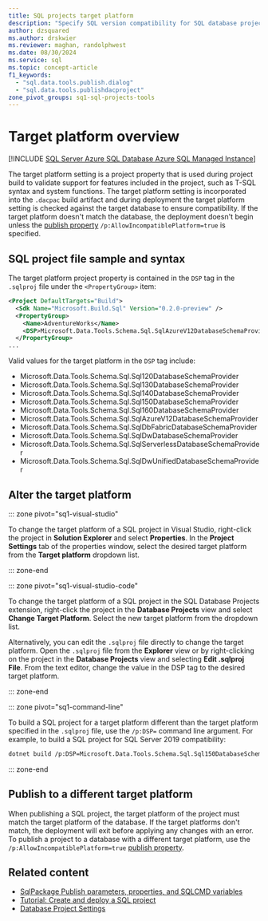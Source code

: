 ```yaml
---
title: SQL projects target platform
description: "Specify SQL version compatibility for SQL database projects."
author: dzsquared
ms.author: drskwier
ms.reviewer: maghan, randolphwest
ms.date: 08/30/2024
ms.service: sql
ms.topic: concept-article
f1_keywords:
  - "sql.data.tools.publish.dialog"
  - "sql.data.tools.publishdacproject"
zone_pivot_groups: sq1-sql-projects-tools
---
```


# Target platform overview

[!INCLUDE [SQL Server Azure SQL Database Azure SQL Managed Instance](../../../includes/applies-to-version/sql-asdb-asdbmi.md)]

The target platform setting is a project property that is used during project build to validate support for features included in the project, such as T-SQL syntax and system functions. The target platform setting is incorporated into the `.dacpac` build artifact and during deployment the target platform setting is checked against the target database to ensure compatibility. If the target platform doesn't match the database, the deployment doesn't begin unless the [publish property](../../sqlpackage/sqlpackage-publish.md#properties-specific-to-the-publish-action) `/p:AllowIncompatiblePlatform=true` is specified.

## SQL project file sample and syntax

The target platform project property is contained in the `DSP` tag in the `.sqlproj` file under the `<PropertyGroup>` item:

```xml
<Project DefaultTargets="Build">
  <Sdk Name="Microsoft.Build.Sql" Version="0.2.0-preview" />
  <PropertyGroup>
    <Name>AdventureWorks</Name>
    <DSP>Microsoft.Data.Tools.Schema.Sql.SqlAzureV12DatabaseSchemaProvider</DSP>
  </PropertyGroup>
...
```

Valid values for the target platform in the `DSP` tag include:

- Microsoft.Data.Tools.Schema.Sql.Sql120DatabaseSchemaProvider
- Microsoft.Data.Tools.Schema.Sql.Sql130DatabaseSchemaProvider
- Microsoft.Data.Tools.Schema.Sql.Sql140DatabaseSchemaProvider
- Microsoft.Data.Tools.Schema.Sql.Sql150DatabaseSchemaProvider
- Microsoft.Data.Tools.Schema.Sql.Sql160DatabaseSchemaProvider
- Microsoft.Data.Tools.Schema.Sql.SqlAzureV12DatabaseSchemaProvider
- Microsoft.Data.Tools.Schema.Sql.SqlDbFabricDatabaseSchemaProvider
- Microsoft.Data.Tools.Schema.Sql.SqlDwDatabaseSchemaProvider
- Microsoft.Data.Tools.Schema.Sql.SqlServerlessDatabaseSchemaProvider
- Microsoft.Data.Tools.Schema.Sql.SqlDwUnifiedDatabaseSchemaProvider

## Alter the target platform

::: zone pivot="sq1-visual-studio"

To change the target platform of a SQL project in Visual Studio, right-click the project in **Solution Explorer** and select **Properties**. In the **Project Settings** tab of the properties window, select the desired target platform from the **Target platform** dropdown list.

::: zone-end

<!-- ::: zone pivot="sq1-visual-studio-sdk"

To change the target platform of a SQL project in Visual Studio, right-click the project in **Solution Explorer** and select **Properties**. In the **Project Settings** tab of the properties window, select the desired target platform from the **Target platform** dropdown list.

::: zone-end -->

::: zone pivot="sq1-visual-studio-code"

To change the target platform of a SQL project in the SQL Database Projects extension, right-click the project in the **Database Projects** view and select **Change Target Platform**. Select the new target platform from the dropdown list.

Alternatively, you can edit the `.sqlproj` file directly to change the target platform. Open the `.sqlproj` file from the **Explorer** view or by right-clicking on the project in the **Database Projects** view and selecting **Edit .sqlproj File**. From the text editor, change the value in the DSP tag to the desired target platform.

::: zone-end

::: zone pivot="sq1-command-line"

To build a SQL project for a target platform different than the target platform specified in the `.sqlproj` file, use the `/p:DSP=` command line argument. For example, to build a SQL project for SQL Server 2019 compatibility:

```bash
dotnet build /p:DSP=Microsoft.Data.Tools.Schema.Sql.Sql150DatabaseSchemaProvider
```

::: zone-end

## Publish to a different target platform

When publishing a SQL project, the target platform of the project must match the target platform of the database. If the target platforms don't match, the deployment will exit before applying any changes with an error. To publish a project to a database with a different target platform, use the `/p:AllowIncompatiblePlatform=true` [publish property](../../sqlpackage/sqlpackage-publish.md#properties-specific-to-the-publish-action).

## Related content

- [SqlPackage Publish parameters, properties, and SQLCMD variables](../../sqlpackage/sqlpackage-publish.md)
- [Tutorial: Create and deploy a SQL project](../tutorials/create-deploy-sql-project.md)
- [Database Project Settings](../../../ssdt/database-project-settings.md)
